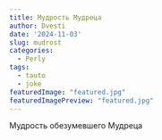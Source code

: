 ```yaml
---
title: Мудрость Мудреца
author: Dvesti
date: '2024-11-03'
slug: mudrost
categories:
  - Perly
tags:
  - tauto
  - joke
featuredImage: "featured.jpg"
featuredImagePreview: "featured.jpg"   
---
```


Мудрость обезумевшего Мудреца  
